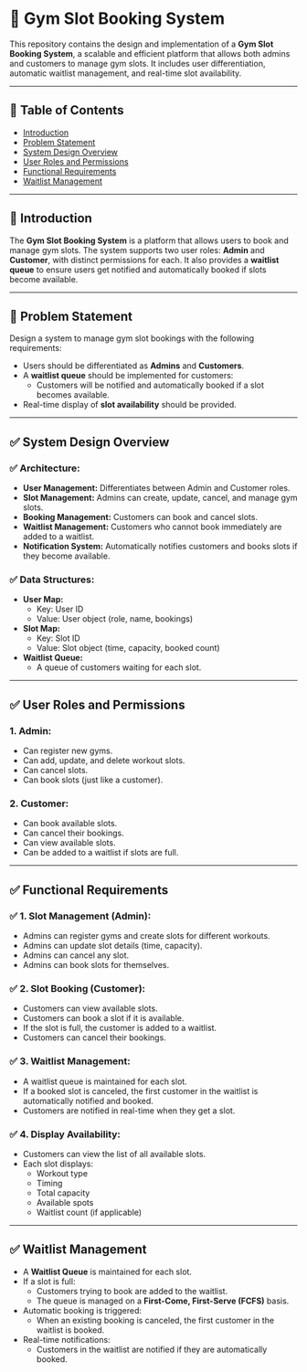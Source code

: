 # 🚀 Gym Slot Booking System

This repository contains the design and implementation of a **Gym Slot Booking System**, a scalable and efficient platform that allows both admins and customers to manage gym slots. It includes user differentiation, automatic waitlist management, and real-time slot availability.

---

## 📌 **Table of Contents**
- [Introduction](#introduction)
- [Problem Statement](#problem-statement)
- [System Design Overview](#system-design-overview)
- [User Roles and Permissions](#user-roles-and-permissions)
- [Functional Requirements](#functional-requirements)
- [Waitlist Management](#waitlist-management)

---

## 🚦 **Introduction**
The **Gym Slot Booking System** is a platform that allows users to book and manage gym slots. The system supports two user roles: **Admin** and **Customer**, with distinct permissions for each. It also provides a **waitlist queue** to ensure users get notified and automatically booked if slots become available.

---

## 📌 **Problem Statement**
Design a system to manage gym slot bookings with the following requirements:
- Users should be differentiated as **Admins** and **Customers**.
- A **waitlist queue** should be implemented for customers:
    - Customers will be notified and automatically booked if a slot becomes available.
- Real-time display of **slot availability** should be provided.

---

## ✅ **System Design Overview**
### ✅ **Architecture:**
- **User Management:** Differentiates between Admin and Customer roles.
- **Slot Management:** Admins can create, update, cancel, and manage gym slots.
- **Booking Management:** Customers can book and cancel slots.
- **Waitlist Management:** Customers who cannot book immediately are added to a waitlist.
- **Notification System:** Automatically notifies customers and books slots if they become available.

### ✅ **Data Structures:**
- **User Map:**
    - Key: User ID
    - Value: User object (role, name, bookings)
- **Slot Map:**
    - Key: Slot ID
    - Value: Slot object (time, capacity, booked count)
- **Waitlist Queue:**
    - A queue of customers waiting for each slot.

---

## ✅ **User Roles and Permissions**
### **1. Admin:**
- Can register new gyms.
- Can add, update, and delete workout slots.
- Can cancel slots.
- Can book slots (just like a customer).

### **2. Customer:**
- Can book available slots.
- Can cancel their bookings.
- Can view available slots.
- Can be added to a waitlist if slots are full.

---

## ✅ **Functional Requirements**
### ✅ **1. Slot Management (Admin):**
- Admins can register gyms and create slots for different workouts.
- Admins can update slot details (time, capacity).
- Admins can cancel any slot.
- Admins can book slots for themselves.

### ✅ **2. Slot Booking (Customer):**
- Customers can view available slots.
- Customers can book a slot if it is available.
- If the slot is full, the customer is added to a waitlist.
- Customers can cancel their bookings.

### ✅ **3. Waitlist Management:**
- A waitlist queue is maintained for each slot.
- If a booked slot is canceled, the first customer in the waitlist is automatically notified and booked.
- Customers are notified in real-time when they get a slot.

### ✅ **4. Display Availability:**
- Customers can view the list of all available slots.
- Each slot displays:
    - Workout type
    - Timing
    - Total capacity
    - Available spots
    - Waitlist count (if applicable)

---

## ✅ **Waitlist Management**
- A **Waitlist Queue** is maintained for each slot.
- If a slot is full:
    - Customers trying to book are added to the waitlist.
    - The queue is managed on a **First-Come, First-Serve (FCFS)** basis.
- Automatic booking is triggered:
    - When an existing booking is canceled, the first customer in the waitlist is booked.
- Real-time notifications:
    - Customers in the waitlist are notified if they are automatically booked.

